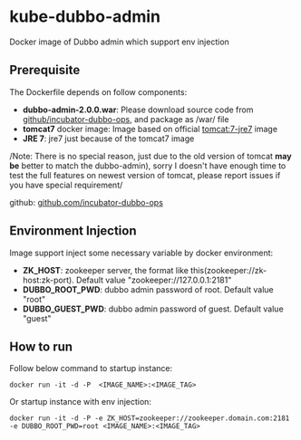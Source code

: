 # kube-dubbo-admin
Docker image of Dubbo admin which support env injection

## Prerequisite
The Dockerfile depends on follow components:
+ **dubbo-admin-2.0.0.war**: Please download source code from [github/incubator-dubbo-ops](https://github.com/apache/incubator-dubbo-ops), and package as /war/ file
+ **tomcat7** docker image: Image based on official [tomcat:7-jre7](https://store.docker.com/images/tomcat) image
+ **JRE 7**: jre7 just because of the tomcat7 image

/Note: There is no special reason, just due to the old version of tomcat **may be** better to match the dubbo-admin), sorry I doesn't have enough time to test the full features on newest version of tomcat, please report issues if you have special requirement/

github: [github.com/incubator-dubbo-ops](https://github.com/apache/incubator-dubbo-ops)

## Environment Injection
Image support inject some necessary variable by docker environment:
+ **ZK_HOST**: zookeeper server, the format like this(zookeeper://zk-host:zk-port). Default value "zookeeper://127.0.0.1:2181"
+ **DUBBO_ROOT_PWD**: dubbo admin password of root. Default value "root"
+ **DUBBO_GUEST_PWD**: dubbo admin password of guest. Default value "guest"

## How to run
Follow below command to startup instance:
```
docker run -it -d -P  <IMAGE_NAME>:<IMAGE_TAG>
```

Or startup instance with env injection:
```
docker run -it -d -P -e ZK_HOST=zookeeper://zookeeper.domain.com:2181 -e DUBBO_ROOT_PWD=root <IMAGE_NAME>:<IMAGE_TAG>
```
